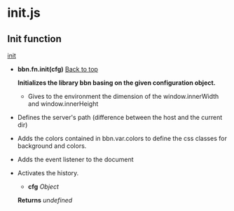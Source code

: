 # init.js

## Init function

<a name="bbn_top"></a>[init](#init)  


- <a name="init"></a>**bbn.fn.init(cfg)** [Back to top](#bbn_top)

  __Initializes the library bbn basing on the given configuration object.__

  - Gives to the environment the dimension of the window.innerWidth and window.innerHeight
- Defines the server's path (difference between the host and the current dir)
- Adds the colors contained in bbn.var.colors to define the css classes for background and colors.
- Adds the event listener to the document
- Activates the history.

  * __cfg__ _Object_ 

  __Returns__ _undefined_ 